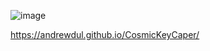 ![image](https://github.com/user-attachments/assets/d021d944-f3ac-4e1c-8047-04563bbe01cc)

https://andrewdul.github.io/CosmicKeyCaper/
